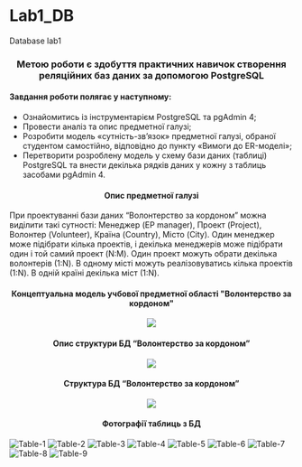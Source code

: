 # Lab1_DB
Database lab1


<h3 align="center">Метою роботи є здобуття практичних навичок створення реляційних баз даних за допомогою PostgreSQL</h3>

<h4>Завдання роботи полягає у наступному:</h4>
<ul>
<li>Ознайомитись із інструментарієм PostgreSQL та pgAdmin 4;</li>
<li>Провести аналіз та опис предметної галузі;</li>
<li>Розробити модель «сутність-зв’язок» предметної галузі, обраної студентом самостійно, відповідно до пункту «Вимоги до ER-моделі»;</li>
<li>Перетворити розроблену модель у схему бази даних (таблиці) PostgreSQL та внести декілька рядків даних у кожну з таблиць засобами pgAdmin 4.</li>
  </ul>

<h4 align="center">Опис предметної галузі</h4>
При проектуванні бази даних “Волонтерство за кордоном” можна виділити такі сутності: Менеджер (EP manager), Проект (Project), Волонтер (Volunteer), Країна (Country), Місто (City).
Один менеджер може підібрати кілька проектів, і  декілька менеджерів може підібрати один і той самий проект (N:M).
Один проект можуть обрати декілька волонтерів (1:N).
В одному місті  можуть реалізовуватись кілька проектів (1:N).
В одній країні декілька міст (1:N).


<h4 align="center">Концептуальна модель учбової предметної області "Волонтерство за кордоном"</h4>
<p align="center">
<img src=ER_diagrama_edit.png/>
</p>
<h4 align="center">Опис структури БД “Волонтерство за кордоном”</h4>

<p align="center">
<img src=structure.png/>
</p>
<h4 align="center">Структура БД “Волонтерство за кордоном”</h4>
<p align="center">
<img src=Tables.png/>
</p>

<h4 align="center">Фотографії таблиць з БД</h4>

![Table-1](table1.png)
![Table-2](table2.png)
![Table-3](table3.png)
![Table-4](output1.png)
![Table-5](output2.png)
![Table-6](output3.png)
![Table-7](output4.png)
![Table-8](output5.png)
![Table-9](output6.png)

